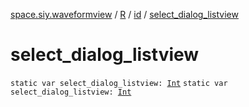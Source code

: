 [space.siy.waveformview](../../index.md) / [R](../index.md) / [id](index.md) / [select_dialog_listview](./select_dialog_listview.md)

# select_dialog_listview

`static var select_dialog_listview: `[`Int`](https://kotlinlang.org/api/latest/jvm/stdlib/kotlin/-int/index.html)
`static var select_dialog_listview: `[`Int`](https://kotlinlang.org/api/latest/jvm/stdlib/kotlin/-int/index.html)